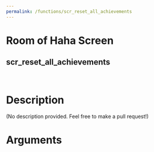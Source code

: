 ```yaml
---
permalink: /functions/scr_reset_all_achievements
---
```

# Room of Haha Screen  
## scr_reset_all_achievements  
&nbsp;  
# Description  
(No description provided. Feel free to make a pull request!) 
&nbsp;  
# Arguments



